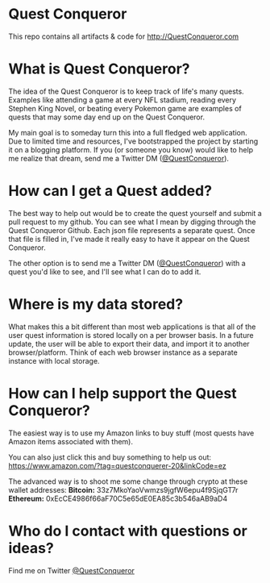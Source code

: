 # Quest Conqueror

This repo contains all artifacts & code for http://QuestConqueror.com

# What is Quest Conqueror?

The idea of the Quest Conqueror is to keep track of life's many quests. Examples like attending a game at every NFL stadium, reading every Stephen King Novel, or beating every Pokemon game are examples of quests that may some day end up on the Quest Conqueror. 

My main goal is to someday turn this into a full fledged web application. Due to limited time and resources, I've bootstrapped the project by starting it on a blogging platform. If you (or someone you know) would like to help me realize that dream, send me a Twitter DM ([@QuestConqueror](https://twitter.com/questconqueror)). 

# How can I get a Quest added?

The best way to help out would be to create the quest yourself and submit a pull request to my github. You can see what I mean by digging through the Quest Conqueror Github. Each json file represents a separate quest. Once that file is filled in, I've made it really easy to have it appear on the Quest Conqueror.

The other option is to send me a Twitter DM ([@QuestConqueror](https://twitter.com/questconqueror)) with a quest you'd like to see, and I'll see what I can do to add it. 

# Where is my data stored?

What makes this a bit different than most web applications is that all of the user quest information is stored locally on a per browser basis. In a future update, the user will be able to export their data, and import it to another browser/platform. Think of each web browser instance as a separate instance with local storage. 

# How can I help support the Quest Conqueror?

The easiest way is to use my Amazon links to buy stuff (most quests have Amazon items associated with them).

You can also just click this and buy something to help us out:  https://www.amazon.com/?tag=questconquerer-20&linkCode=ez

The advanced way is to shoot me some change through crypto at these wallet addresses:
**Bitcoin:** 33z7MkoYaoVwmzs9jgfW6epu4f9SjqGT7r
**Ethereum:** 0xEcCE4986f66aF70C5e65dE0EA85c3b546aAB9aD4

# Who do I contact with questions or ideas?

Find me on Twitter [@QuestConqueror](https://twitter.com/questconqueror)  
